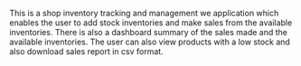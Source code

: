 This is a shop inventory tracking and management we application which enables the user to add stock inventories and make sales from the available inventories. There is also a dashboard summary of the sales made and the available inventories. The user can also view products with a low stock and also download sales report in csv format.
